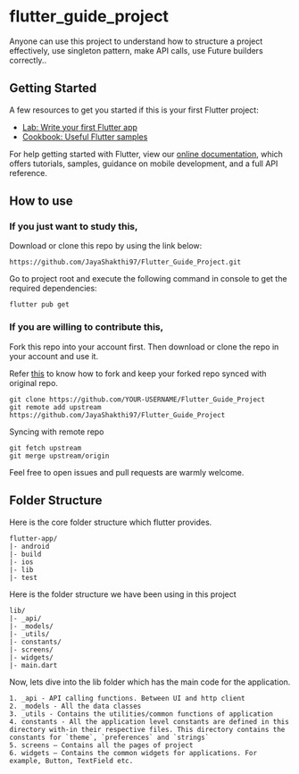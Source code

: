 # flutter_guide_project

Anyone can use this project to understand how to structure a project effectively, use singleton pattern, make API calls, use Future builders correctly..

## Getting Started

A few resources to get you started if this is your first Flutter project:

- [Lab: Write your first Flutter app](https://flutter.dev/docs/get-started/codelab)
- [Cookbook: Useful Flutter samples](https://flutter.dev/docs/cookbook)

For help getting started with Flutter, view our
[online documentation](https://flutter.dev/docs), which offers tutorials,
samples, guidance on mobile development, and a full API reference.

## How to use

### If you just want to study this,

Download or clone this repo by using the link below:
```
https://github.com/JayaShakthi97/Flutter_Guide_Project.git
```

Go to project root and execute the following command in console to get the required dependencies:
```
flutter pub get
```

### If you are willing to contribute this,

Fork this repo into your account first. Then download or clone the repo in your account and use it. 

Refer [this](https://help.github.com/en/github/getting-started-with-github/fork-a-repo) to know how to fork and keep your forked repo synced with original repo.

```
git clone https://github.com/YOUR-USERNAME/Flutter_Guide_Project
git remote add upstream https://github.com/JayaShakthi97/Flutter_Guide_Project
```
Syncing with remote repo
```
git fetch upstream
git merge upstream/origin

```

Feel free to open issues and pull requests are warmly welcome.

## Folder Structure
Here is the core folder structure which flutter provides.
```
flutter-app/
|- android
|- build
|- ios
|- lib
|- test
```

Here is the folder structure we have been using in this project
```
lib/
|- _api/
|- _models/
|- _utils/
|- constants/
|- screens/
|- widgets/
|- main.dart
```

Now, lets dive into the lib folder which has the main code for the application.
```
1. _api - API calling functions. Between UI and http client
2. _models - All the data classes 
3. _utils - Contains the utilities/common functions of application
4. constants - All the application level constants are defined in this directory with-in their respective files. This directory contains the constants for `theme`, `preferences` and `strings` 
5. screens — Contains all the pages of project 
6. widgets — Contains the common widgets for applications. For example, Button, TextField etc.
```